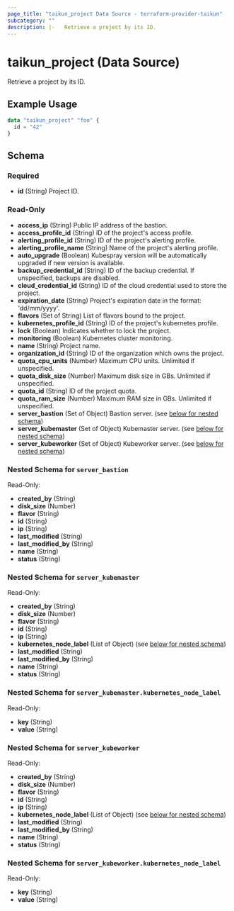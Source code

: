 ```yaml
---
page_title: "taikun_project Data Source - terraform-provider-taikun"
subcategory: ""
description: |-   Retrieve a project by its ID.
---
```


# taikun_project (Data Source)

Retrieve a project by its ID.

## Example Usage

```terraform
data "taikun_project" "foo" {
  id = "42"
}
```

<!-- schema generated by tfplugindocs -->
## Schema

### Required

- **id** (String) Project ID.

### Read-Only

- **access_ip** (String) Public IP address of the bastion.
- **access_profile_id** (String) ID of the project's access profile.
- **alerting_profile_id** (String) ID of the project's alerting profile.
- **alerting_profile_name** (String) Name of the project's alerting profile.
- **auto_upgrade** (Boolean) Kubespray version will be automatically upgraded if new version is available.
- **backup_credential_id** (String) ID of the backup credential. If unspecified, backups are disabled.
- **cloud_credential_id** (String) ID of the cloud credential used to store the project.
- **expiration_date** (String) Project's expiration date in the format: 'dd/mm/yyyy'.
- **flavors** (Set of String) List of flavors bound to the project.
- **kubernetes_profile_id** (String) ID of the project's kubernetes profile.
- **lock** (Boolean) Indicates whether to lock the project.
- **monitoring** (Boolean) Kubernetes cluster monitoring.
- **name** (String) Project name.
- **organization_id** (String) ID of the organization which owns the project.
- **quota_cpu_units** (Number) Maximum CPU units. Unlimited if unspecified.
- **quota_disk_size** (Number) Maximum disk size in GBs. Unlimited if unspecified.
- **quota_id** (String) ID of the project quota.
- **quota_ram_size** (Number) Maximum RAM size in GBs. Unlimited if unspecified.
- **server_bastion** (Set of Object) Bastion server. (see [below for nested schema](#nestedatt--server_bastion))
- **server_kubemaster** (Set of Object) Kubemaster server. (see [below for nested schema](#nestedatt--server_kubemaster))
- **server_kubeworker** (Set of Object) Kubeworker server. (see [below for nested schema](#nestedatt--server_kubeworker))

<a id="nestedatt--server_bastion"></a>
### Nested Schema for `server_bastion`

Read-Only:

- **created_by** (String)
- **disk_size** (Number)
- **flavor** (String)
- **id** (String)
- **ip** (String)
- **last_modified** (String)
- **last_modified_by** (String)
- **name** (String)
- **status** (String)


<a id="nestedatt--server_kubemaster"></a>
### Nested Schema for `server_kubemaster`

Read-Only:

- **created_by** (String)
- **disk_size** (Number)
- **flavor** (String)
- **id** (String)
- **ip** (String)
- **kubernetes_node_label** (List of Object) (see [below for nested schema](#nestedobjatt--server_kubemaster--kubernetes_node_label))
- **last_modified** (String)
- **last_modified_by** (String)
- **name** (String)
- **status** (String)

<a id="nestedobjatt--server_kubemaster--kubernetes_node_label"></a>
### Nested Schema for `server_kubemaster.kubernetes_node_label`

Read-Only:

- **key** (String)
- **value** (String)



<a id="nestedatt--server_kubeworker"></a>
### Nested Schema for `server_kubeworker`

Read-Only:

- **created_by** (String)
- **disk_size** (Number)
- **flavor** (String)
- **id** (String)
- **ip** (String)
- **kubernetes_node_label** (List of Object) (see [below for nested schema](#nestedobjatt--server_kubeworker--kubernetes_node_label))
- **last_modified** (String)
- **last_modified_by** (String)
- **name** (String)
- **status** (String)

<a id="nestedobjatt--server_kubeworker--kubernetes_node_label"></a>
### Nested Schema for `server_kubeworker.kubernetes_node_label`

Read-Only:

- **key** (String)
- **value** (String)


